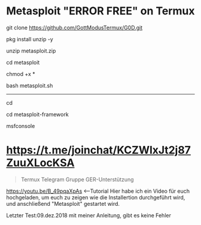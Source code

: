 # Metasploit "ERROR FREE" on Termux

  git clone https://github.com/GottModusTermux/G0D.git

  pkg install unzip -y

  unzip metasploit.zip

  cd metasploit

  chmod +x * 

  bash metasploit.sh
____

  cd

  cd metasploit-framework

  msfconsole

# https://t.me/joinchat/KCZWlxJt2j87ZuuXLocKSA
>Termux Telegram Gruppe GER-Unterstützung 

https://youtu.be/B_49pqaXpAs  <--Tutorial
 Hier habe ich ein Video für euch hochgeladen,
um euch zu zeigen wie die Installertion durchgeführt wird,
und anschließend "Metasploit" gestartet wird.

Letzter Test:09.dez.2018
 mit meiner Anleitung, gibt es keine Fehler
